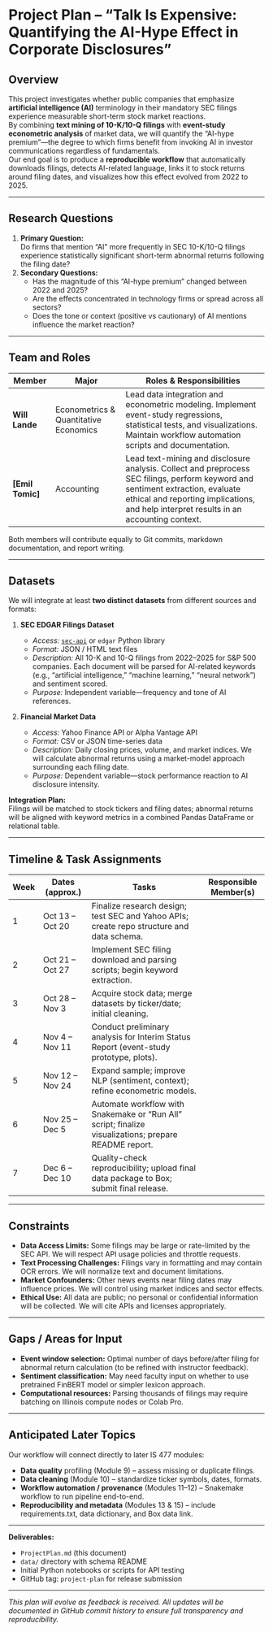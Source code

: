 # Project Plan – “Talk Is Expensive: Quantifying the AI-Hype Effect in Corporate Disclosures”

## Overview
This project investigates whether public companies that emphasize **artificial intelligence (AI)** terminology in their mandatory SEC filings experience measurable short-term stock market reactions.  
By combining **text mining of 10-K/10-Q filings** with **event-study econometric analysis** of market data, we will quantify the “AI-hype premium”—the degree to which firms benefit from invoking AI in investor communications regardless of fundamentals.  
Our end goal is to produce a **reproducible workflow** that automatically downloads filings, detects AI-related language, links it to stock returns around filing dates, and visualizes how this effect evolved from 2022 to 2025.

---

## Research Questions
1. **Primary Question:**  
   Do firms that mention “AI” more frequently in SEC 10-K/10-Q filings experience statistically significant short-term abnormal returns following the filing date?  
2. **Secondary Questions:**  
   - Has the magnitude of this “AI-hype premium” changed between 2022 and 2025?  
   - Are the effects concentrated in technology firms or spread across all sectors?  
   - Does the tone or context (positive vs cautionary) of AI mentions influence the market reaction?

---

## Team and Roles
| Member | Major | Roles & Responsibilities |
|---------|--------|--------------------------|
| **Will Lande** | Econometrics & Quantitative Economics | Lead data integration and econometric modeling. Implement event-study regressions, statistical tests, and visualizations. Maintain workflow automation scripts and documentation. |
| **[Emil Tomic]** | Accounting | Lead text-mining and disclosure analysis. Collect and preprocess SEC filings, perform keyword and sentiment extraction, evaluate ethical and reporting implications, and help interpret results in an accounting context. |

Both members will contribute equally to Git commits, markdown documentation, and report writing.

---

## Datasets
We will integrate at least **two distinct datasets** from different sources and formats:

1. **SEC EDGAR Filings Dataset**  
   - *Access:* [`sec-api`](https://sec-api.io/) or `edgar` Python library  
   - *Format:* JSON / HTML text files  
   - *Description:* All 10-K and 10-Q filings from 2022–2025 for S&P 500 companies.  Each document will be parsed for AI-related keywords (e.g., “artificial intelligence,” “machine learning,” “neural network”) and sentiment scored.  
   - *Purpose:* Independent variable—frequency and tone of AI references.  

2. **Financial Market Data**  
   - *Access:* Yahoo Finance API or Alpha Vantage API  
   - *Format:* CSV or JSON time-series data  
   - *Description:* Daily closing prices, volume, and market indices. We will calculate abnormal returns using a market-model approach surrounding each filing date.  
   - *Purpose:* Dependent variable—stock performance reaction to AI disclosure intensity.  

**Integration Plan:**  
Filings will be matched to stock tickers and filing dates; abnormal returns will be aligned with keyword metrics in a combined Pandas DataFrame or relational table.  

---

## Timeline & Task Assignments
| Week | Dates (approx.) | Tasks | Responsible Member(s) |
|------|-----------------|-------|------------------------|
| 1 | Oct 13 – Oct 20 | Finalize research design; test SEC and Yahoo APIs; create repo structure and data schema.
| 2 | Oct 21 – Oct 27 | Implement SEC filing download and parsing scripts; begin keyword extraction. 
| 3 | Oct 28 – Nov 3 | Acquire stock data; merge datasets by ticker/date; initial cleaning. 
| 4 | Nov 4 – Nov 11 | Conduct preliminary analysis for Interim Status Report (event-study prototype, plots). 
| 5 | Nov 12 – Nov 24 | Expand sample; improve NLP (sentiment, context); refine econometric models. 
| 6 | Nov 25 – Dec 5 | Automate workflow with Snakemake or “Run All” script; finalize visualizations; prepare README report. 
| 7 | Dec 6 – Dec 10 | Quality-check reproducibility; upload final data package to Box; submit final release.

---

## Constraints
- **Data Access Limits:** Some filings may be large or rate-limited by the SEC API. We will respect API usage policies and throttle requests.  
- **Text Processing Challenges:** Filings vary in formatting and may contain OCR errors. We will normalize text and document limitations.  
- **Market Confounders:** Other news events near filing dates may influence prices. We will control using market indices and sector effects.  
- **Ethical Use:** All data are public; no personal or confidential information will be collected. We will cite APIs and licenses appropriately.

---

## Gaps / Areas for Input
- **Event window selection:** Optimal number of days before/after filing for abnormal return calculation (to be refined with instructor feedback).  
- **Sentiment classification:** May need faculty input on whether to use pretrained FinBERT model or simpler lexicon approach.  
- **Computational resources:** Parsing thousands of filings may require batching on Illinois compute nodes or Colab Pro.  

---

## Anticipated Later Topics
Our workflow will connect directly to later IS 477 modules:  
- **Data quality** profiling (Module 9) – assess missing or duplicate filings.  
- **Data cleaning** (Module 10) – standardize ticker symbols, dates, formats.  
- **Workflow automation / provenance** (Modules 11–12) – Snakemake workflow to run pipeline end-to-end.  
- **Reproducibility and metadata** (Modules 13 & 15) – include requirements.txt, data dictionary, and Box data link.

---

**Deliverables:**  
- `ProjectPlan.md` (this document)  
- `data/` directory with schema README  
- Initial Python notebooks or scripts for API testing  
- GitHub tag: `project-plan` for release submission  

---

*This plan will evolve as feedback is received.  All updates will be documented in GitHub commit history to ensure full transparency and reproducibility.*
